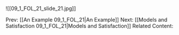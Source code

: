 ﻿

![[09_1_FOL_21_slide_21.jpg]]


Prev: [[An Example 09_1_FOL_21|An Example]]
Next: [[Models and Satisfaction 09_1_FOL_21|Models and Satisfaction]]
Related Content: